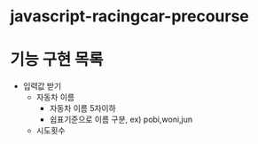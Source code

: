 # javascript-racingcar-precourse

# 기능 구현 목록

-  입력값 받기
   -  자동차 이름
      -  자동차 이름 5자이하
      -  쉽표기준으로 이름 구분, ex) pobi,woni,jun
   -  시도횟수
